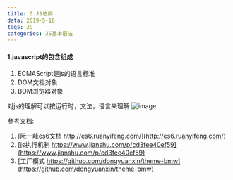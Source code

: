 ```yaml
---
title: 0.JS总纲
data: 2019-5-16
tags: JS
categories: JS基本语法
---
```


#### 1.javascript的包含组成
1. ECMAScript是js的语言标准
1. DOM文档对象
1. BOM浏览器对象

对js的理解可以按运行时，文法，语言来理解
![image](https://s2.ax1x.com/2019/05/05/E0zasf.png)


参考文档:
1. [阮一峰es6文档 http://es6.ruanyifeng.com/](http://es6.ruanyifeng.com/)
1. [js执行机制 https://www.jianshu.com/p/cd3fee40ef59](https://www.jianshu.com/p/cd3fee40ef59)
1. [工厂模式 https://github.com/dongyuanxin/theme-bmw](https://github.com/dongyuanxin/theme-bmw)
